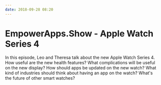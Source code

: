 ```yaml
---
date: 2018-09-28 08:20
---
```

# EmpowerApps.Show - Apple Watch Series 4


In this episode, Leo and Theresa talk about the new Apple Watch Series 4. How useful are the new health features? What complications will be useful on the new display? How should apps be updated on the new watch? What kind of industries should think about having an app on the watch? What's the future of other smart watches?